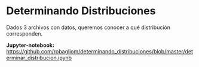 <h1>Determinando Distribuciones</h1>

Dados 3 archivos con datos, queremos conocer a qué distribución corresponden.

<b>Jupyter-notebook:</b> https://github.com/robagliom/determinando_distribuciones/blob/master/determinar_distribucion.ipynb
